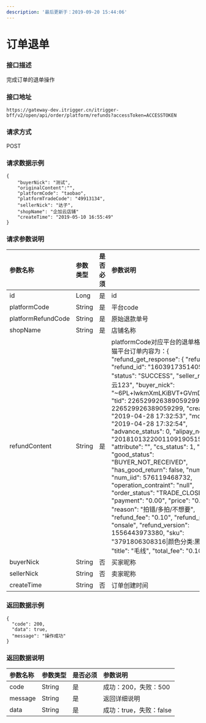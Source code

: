 ```yaml
---
description: '最后更新于：2019-09-20 15:44:06'
---
```


# 订单退单

### 接口描述

完成订单的退单操作

### 接口地址

```text
https://gateway-dev.itrigger.cn/itrigger-bff/v2/open/api/order/platform/refunds?accessToken=ACCESSTOKEN
```

### 请求方式

POST

### 请求数据示例

```text
{
	"buyerNick": "测试",
	"originalContent":"",
	"platformCode": "taobao",
	"platformTradeCode": "49913134",
	"sellerNick": "达子",
	"shopName": "企加云店铺"
	"createTime": "2019-05-10 16:55:49"
}
```

### 请求参数说明

| 参数名称 | 参数类型 | 是否必须 | 参数说明 |
| :--- | :--- | :--- | :--- |
| id | Long | 是 | id |
| platformCode | String | 是 | 平台code |
| platformRefundCode | String | 是 | 原始退款单号 |
| shopName | String | 是 | 店铺名称 |
| refundContent | String | 是 | platformCode对应平台的退单格式，比如天猫平台订单内容为：{ "refund\_get\_response": { "refund": { "refund\_id": "16039173514059992", "status": "SUCCESS", "seller\_nick": "企加云123", "buyer\_nick": "~6PL+lwkmXmLKiBVT+GVmDw==~1~", "tid": 226529926389059299, "oid": 226529926389059299, "created": "2019-04-28 17:32:53", "modified": "2019-04-28 17:32:54", "advance\_status": 0, "alipay\_no": "2018101322001109190515915461", "attribute": "", "cs\_status": 1, "desc": "", "good\_status": "BUYER\_NOT\_RECEIVED", "has\_good\_return": false, "num": 1, "num\_iid": 576119468732, "operation\_contraint": "null", "order\_status": "TRADE\_CLOSED", "payment": "0.00", "price": "0.10", "reason": "拍错/多拍/不想要", "refund\_fee": "0.10", "refund\_phase": "onsale", "refund\_version": 1556443973380, "sku": "3791806308316\|颜色分类:黑色\[黑色\]", "title": "毛线", "total\_fee": "0.10" } } } |
| buyerNick | String | 否 | 买家昵称 |
| sellerNick | String | 否 | 卖家昵称 |
| createTime | String | 否 | 订单创建时间 |

### 返回数据示例

```text
{
  "code": 200,
  "data": true,
  "message": "操作成功"
}
```

### 返回数据说明

| 参数名称 | 参数类型 | 是否必须 | 参数说明 |
| :--- | :--- | :--- | :--- |
| code | String | 是 | 成功：200，失败：500 |
| message | String | 是 | 返回详细说明 |
| data | String | 是 | 成功：true，失败：false |

